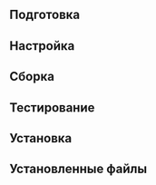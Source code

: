 <!--
	Этот шаблон  можно использовавть для инструкции по сборке пакета.
	<pkg :name="'mpc'" instsize showsbu2></pkg> - шапка с описанием пакета.
		параметры: name - название пакета из файла packages.json репозитория с пакетами. https://github.com/Linux4Yourself/Linux4Yourself.Book.Packages

	<package-script :package="'mpc'" :type="'prepare'"></package-script> - выводит инструкцию по использованию пакета.
		параметры:
			name - название пакета из файла packages.json репозитория с пакетами. https://github.com/Linux4Yourself/Linux4Yourself.Book.Packages
		  type - тип инструкции. Посмотрите содержимое каталога пакета, для которого необходимо вывечти инструкцию:
			Типовые файлы:
			- prepare - подготовка
			- patch - применить патч
			- build - сборка
			- test - тестирование
			- configure - настройка
			- install - установка
			- multi_prepare - подготовка multilib
  	  - multi_configure - настройка multilib
			- multi_build - сборка multilib
			- multi_install - установка multilib
 -->

<pkg :name="'mpc'" instsize showsbu2></pkg>

## Подготовка

<package-script :package="'mpc'" :type="'prepare'"></package-script>

## Настройка

<package-script :package="'mpc'" :type="'configure'"></package-script>

## Сборка

<package-script :package="'mpc'" :type="'build'"></package-script>

## Тестирование

<package-script :package="'mpc'" :type="'test'"></package-script>

## Установка

<package-script :package="'mpc'" :type="'install'"></package-script>

## Установленные файлы

<package-script :package="'mpc'" :type="'files'"></package-script>

<script>
	new Vue({ el: '#main' })
</script>
